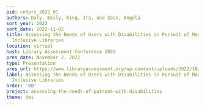 ```yaml
---
pid: cnfprs_2022_01
authors: Daly, Emily, King, Ira, and Zoss, Angela
sort_year: 2022
sort_date: 2022-11-02
title: Assessing the Needs of Users with Disabilities in Pursuit of More Accessible,
  Inclusive Libraries
location: virtual
host: Library Assessment Conference 2022
pres_date: November 2, 2022
type: Presentation
pres_url: https://www.libraryassessment.org/wp-content/uploads/2022/10/187-Daly-Assessing-the-Needs.pdf
label: Assessing the Needs of Users with Disabilities in Pursuit of More Accessible,
  Inclusive Libraries
order: '00'
project: assessing-the-needs-of-patrons-with-disabilities
theme: dei
---
```

